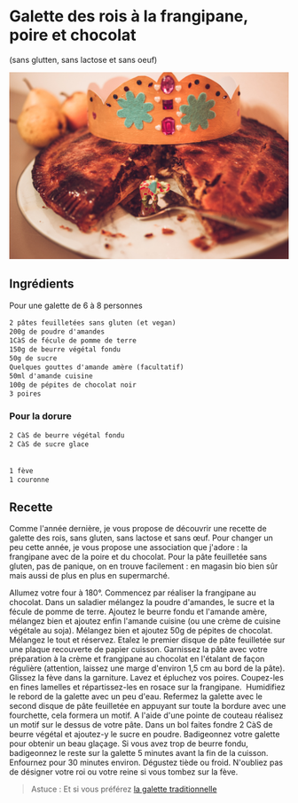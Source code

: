 # Galette des rois à la frangipane, poire et chocolat
(sans glutten, sans lactose et sans oeuf)  

![](../img/Galette-des-rois-frangipane-poire-et-chocolat4.jpg)

## Ingrédients
Pour une galette de 6 à 8 personnes

    2 pâtes feuilletées sans gluten (et vegan)
    200g de poudre d'amandes
    1CàS de fécule de pomme de terre
    150g de beurre végétal fondu
    50g de sucre
    Quelques gouttes d'amande amère (facultatif)
    50ml d'amande cuisine
    100g de pépites de chocolat noir
    3 poires

### Pour la dorure
    
    2 CàS de beurre végétal fondu
    2 CàS de sucre glace
    
    
    1 fève
    1 couronne

## Recette
Comme l'année dernière, je vous propose de découvrir une recette de galette des rois, sans gluten, sans lactose et sans œuf. Pour changer un peu cette année, je vous propose une association que j'adore : la frangipane avec de la poire et du chocolat.
Pour la pâte feuilletée sans gluten, pas de panique, on en trouve facilement : en magasin bio bien sûr mais aussi de plus en plus en supermarché.

Allumez votre four à 180°.
Commencez par réaliser la frangipane au chocolat. Dans un saladier mélangez la poudre d'amandes, le sucre et la fécule de pomme de terre. Ajoutez le beurre fondu et l'amande amère, mélangez bien et ajoutez enfin l'amande cuisine (ou une crème de cuisine végétale au soja). Mélangez bien et ajoutez 50g de pépites de chocolat. Mélangez le tout et réservez.
Etalez le premier disque de pâte feuilletée sur une plaque recouverte de papier cuisson. Garnissez la pâte avec votre préparation à la crème et frangipane au chocolat en l'étalant de façon régulière (attention, laissez une marge d'environ 1,5 cm au bord de la pâte). Glissez la fève dans la garniture.
Lavez et épluchez vos poires. Coupez-les en fines lamelles et répartissez-les en rosace sur la frangipane.  Humidifiez le rebord de la galette avec un peu d'eau. Refermez la galette avec le second disque de pâte feuilletée en appuyant sur toute la bordure avec une fourchette, cela formera un motif. A l'aide d'une pointe de couteau réalisez un motif sur le dessus de votre pâte.
Dans un bol faites fondre 2 CàS de beurre végétal et ajoutez-y le sucre en poudre. Badigeonnez votre galette pour obtenir un beau glaçage. Si vous avez trop de beurre fondu, badigeonnez le reste sur la galette 5 minutes avant la fin de la cuisson.
Enfournez pour 30 minutes environ. Dégustez tiède ou froid.
N'oubliez pas de désigner votre roi ou votre reine si vous tombez sur la fève.

> Astuce : Et si vous préférez [la galette traditionnelle](./Galette-des-rois-a-la-creme-frangipane.md)
